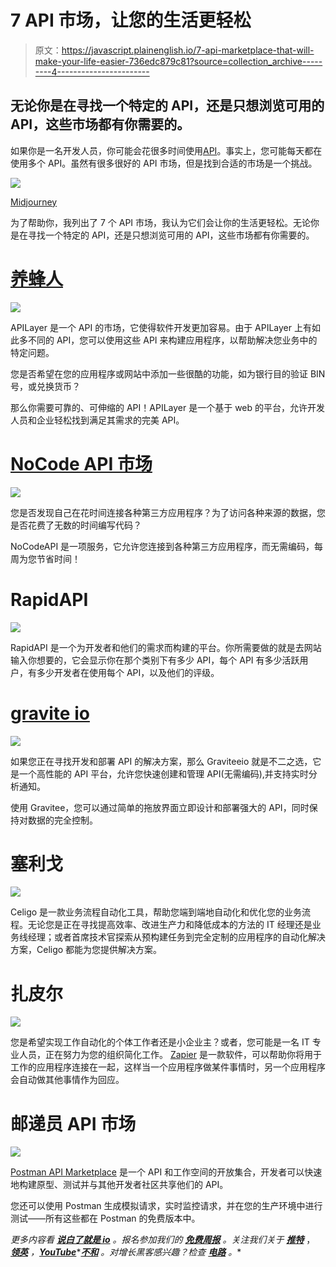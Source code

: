 # 7 API 市场，让您的生活更轻松

> 原文：<https://javascript.plainenglish.io/7-api-marketplace-that-will-make-your-life-easier-736edc879c81?source=collection_archive---------4----------------------->

## 无论你是在寻找一个特定的 API，还是只想浏览可用的 API，这些市场都有你需要的。

如果你是一名开发人员，你可能会花很多时间使用[API](https://en.wikipedia.org/wiki/API)。事实上，您可能每天都在使用多个 API。虽然有很多很好的 API 市场，但是找到合适的市场是一个挑战。

![](img/6c36673ead058287692e6820464d31c2.png)

[Midjourney](https://www.midjourney.com/)

为了帮助你，我列出了 7 个 API 市场，我认为它们会让你的生活更轻松。无论你是在寻找一个特定的 API，还是只想浏览可用的 API，这些市场都有你需要的。

# [养蜂人](https://apilayer.com/)

![](img/f956cd06c66f2844b814675c62a4f40e.png)

APILayer 是一个 API 的市场，它使得软件开发更加容易。由于 APILayer 上有如此多不同的 API，您可以使用这些 API 来构建应用程序，以帮助解决您业务中的特定问题。

您是否希望在您的应用程序或网站中添加一些很酷的功能，如为银行目的验证 BIN 号，或兑换货币？

那么你需要可靠的、可伸缩的 API！APILayer 是一个基于 web 的平台，允许开发人员和企业轻松找到满足其需求的完美 API。

# [NoCode API 市场](https://nocodeapi.com/marketplace/)

![](img/f33fc8248af0e49cef77513c9260f477.png)

您是否发现自己在花时间连接各种第三方应用程序？为了访问各种来源的数据，您是否花费了无数的时间编写代码？

NoCodeAPI 是一项服务，它允许您连接到各种第三方应用程序，而无需编码，每周为您节省时间！

# RapidAPI

![](img/5f8bbca85771166c1a227a8b4e5e6576.png)

RapidAPI 是一个为开发者和他们的需求而构建的平台。你所需要做的就是去网站输入你想要的，它会显示你在那个类别下有多少 API，每个 API 有多少活跃用户，有多少开发者在使用每个 API，以及他们的评级。

# [gravite io](https://www.gravitee.io/)

![](img/02a06099d6ec80b04f4e40381bdd276c.png)

如果您正在寻找开发和部署 API 的解决方案，那么 Graviteeio 就是不二之选，它是一个高性能的 API 平台，允许您快速创建和管理 API(无需编码),并支持实时分析通知。

使用 Gravitee，您可以通过简单的拖放界面立即设计和部署强大的 API，同时保持对数据的完全控制。

# 塞利戈

![](img/57d1e92c816682c11c3c45ad4530d79d.png)

Celigo 是一款业务流程自动化工具，帮助您端到端地自动化和优化您的业务流程。无论您是正在寻找提高效率、改进生产力和降低成本的方法的 IT 经理还是业务线经理；或者首席技术官探索从预构建任务到完全定制的应用程序的自动化解决方案，Celigo 都能为您提供解决方案。

# 扎皮尔

![](img/d70cf5a6b50fb53cce73185a2371ca8f.png)

您是希望实现工作自动化的个体工作者还是小企业主？或者，您可能是一名 IT 专业人员，正在努力为您的组织简化工作。 [Zapier](https://zapier.com/) 是一款软件，可以帮助你将用于工作的应用程序连接在一起，这样当一个应用程序做某件事情时，另一个应用程序会自动做其他事情作为回应。

# 邮递员 API 市场

![](img/dfae4dbde99e60164a194c6611250ce9.png)

[Postman API Marketplace](https://www.postman.com/explore) 是一个 API 和工作空间的开放集合，开发者可以快速地构建原型、测试并与其他开发者社区共享他们的 API。

您还可以使用 Postman 生成模拟请求，实时监控请求，并在您的生产环境中进行测试——所有这些都在 Postman 的免费版本中。

*更多内容看* [***说白了就是 io***](https://plainenglish.io/) *。报名参加我们的* [***免费周报***](http://newsletter.plainenglish.io/) *。关注我们关于* [***推特***](https://twitter.com/inPlainEngHQ) ， [***领英***](https://www.linkedin.com/company/inplainenglish/) *，*[***YouTube***](https://www.youtube.com/channel/UCtipWUghju290NWcn8jhyAw)*[***不和***](https://discord.gg/GtDtUAvyhW) *。对增长黑客感兴趣？检查* [***电路***](https://circuit.ooo/) *。**